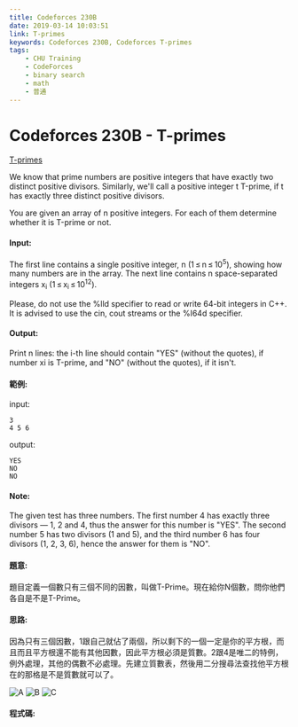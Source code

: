 ```yaml
---
title: Codeforces 230B
date: 2019-03-14 10:03:51
link: T-primes
keywords: Codeforces 230B, Codeforces T-primes
tags:
    - CHU Training
    - CodeForces
    - binary search
    - math
    - 普通
---
```

# Codeforces 230B - T-primes
[T-primes](https://codeforces.com/problemset/problem/230/B)

We know that prime numbers are positive integers that have exactly two distinct positive divisors. Similarly, we'll call a positive integer t Т-prime, if t has exactly three distinct positive divisors.
<!-- more -->
You are given an array of n positive integers. For each of them determine whether it is Т-prime or not.

#### Input:
The first line contains a single positive integer, n (1 ≤ n ≤ 10<sup>5</sup>), showing how many numbers are in the array. The next line contains n space-separated integers x<sub>i</sub> (1 ≤ x<sub>i</sub> ≤ 10<sup>12</sup>).

Please, do not use the %lld specifier to read or write 64-bit integers in С++. It is advised to use the cin, cout streams or the %I64d specifier.

#### Output:
Print n lines: the i-th line should contain "YES" (without the quotes), if number xi is Т-prime, and "NO" (without the quotes), if it isn't.

#### 範例:

input:
```
3
4 5 6
```
output:
```
YES
NO
NO
```

#### Note:
The given test has three numbers. The first number 4 has exactly three divisors — 1, 2 and 4, thus the answer for this number is "YES". The second number 5 has two divisors (1 and 5), and the third number 6 has four divisors (1, 2, 3, 6), hence the answer for them is "NO".

#### 題意:
題目定義一個數只有三個不同的因數，叫做T-Prime。現在給你N個數，問你他們各自是不是T-Prime。

#### 思路:
因為只有三個因數，1跟自己就佔了兩個，所以剩下的一個一定是你的平方根，而且而且平方根還不能有其他因數，因此平方根必須是質數。2跟4是唯二的特例，例外處理，其他的偶數不必處理。先建立質數表，然後用二分搜尋法查找他平方根在的那格是不是質數就可以了。

![A](A.PNG)
![B](B.PNG)
![C](C.PNG)

#### 程式碼:
<script src="https://gist.github.com/Daviswww/6fdd04e43ec13a0d17c5164bca48fefb.js"></script>

